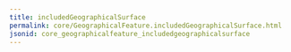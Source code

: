 ```yaml
---
title: includedGeographicalSurface
permalink: core/GeographicalFeature.includedGeographicalSurface.html
jsonid: core_geographicalfeature_includedgeographicalsurface
---
```

